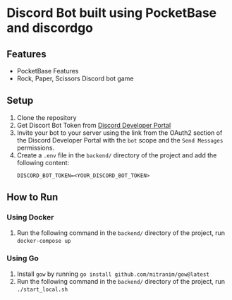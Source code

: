 # Discord Bot built using PocketBase and discordgo

## Features

- PocketBase Features
- Rock, Paper, Scissors Discord bot game

## Setup

1. Clone the repository
1. Get Discort Bot Token from [Discord Developer Portal](https://discord.com/developers/applications)
1. Invite your bot to your server using the link from the OAuth2 section of the Discord Developer Portal with the `bot` scope and the `Send Messages` permissions.
1. Create a `.env` file in the `backend/` directory of the project and add the following content:
    ```env
    DISCORD_BOT_TOKEN=<YOUR_DISCORD_BOT_TOKEN>
    ```

## How to Run

### Using Docker

1. Run the following command in the `backend/` directory of the project, run `docker-compose up`

### Using Go

1. Install `gow` by running `go install github.com/mitranim/gow@latest`
1. Run the following command in the `backend/` directory of the project, run `./start_local.sh`
